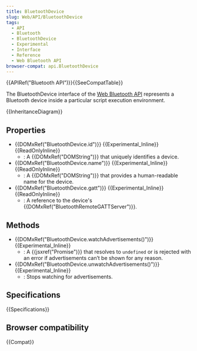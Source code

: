 ```yaml
---
title: BluetoothDevice
slug: Web/API/BluetoothDevice
tags:
  - API
  - Bluetooth
  - BluetoothDevice
  - Experimental
  - Interface
  - Reference
  - Web Bluetooth API
browser-compat: api.BluetoothDevice
---
```

{{APIRef("Bluetooth API")}}{{SeeCompatTable}}

The BluetoothDevice interface of the [Web Bluetooth
API](/en-US/docs/Web/API/Web_Bluetooth_API) represents a Bluetooth device inside a particular script execution
environment.

{{InheritanceDiagram}}

## Properties

- {{DOMxRef("BluetoothDevice.id")}} {{Experimental_Inline}}{{ReadOnlyInline}}
  - : A {{DOMxRef("DOMString")}} that uniquely identifies a device.
- {{DOMxRef("BluetoothDevice.name")}} {{Experimental_Inline}}{{ReadOnlyInline}}
  - : A {{DOMxRef("DOMString")}} that provides a human-readable name for the device.
- {{DOMxRef("BluetoothDevice.gatt")}} {{Experimental_Inline}}{{ReadOnlyInline}}
  - : A reference to the device's {{DOMxRef("BluetoothRemoteGATTServer")}}.

## Methods

- {{DOMxRef("BluetoothDevice.watchAdvertisements()")}} {{Experimental_Inline}}
  - : A {{jsxref("Promise")}} that resolves to `undefined` or is rejected with
    an error if advertisements can’t be shown for any reason.
- {{DOMxRef("BluetoothDevice.unwatchAdvertisements()")}} {{Experimental_Inline}}
  - : Stops watching for advertisements.

## Specifications

{{Specifications}}

## Browser compatibility

{{Compat}}
